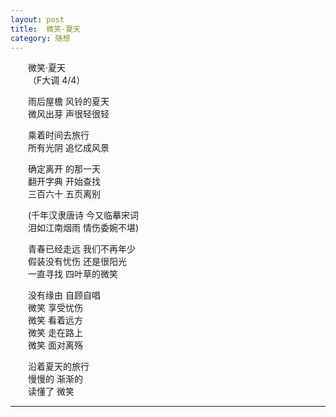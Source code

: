 ```yaml
---
layout: post  
title:  微笑-夏天  
category: 随想  
---
```

&emsp;&emsp;微笑·夏天  
&emsp;&emsp;（F大调 4/4）  

&emsp;&emsp;雨后屋檐 风铃的夏天  
&emsp;&emsp;微风出芽 声很轻很轻  

&emsp;&emsp;乘着时间去旅行  
&emsp;&emsp;所有光阴 追忆成风景  

&emsp;&emsp;确定离开 的那一天   
&emsp;&emsp;翻开字典 开始查找  
&emsp;&emsp;三百六十 五页离别  

&emsp;&emsp;(千年汉隶唐诗 今又临摹宋词  
&emsp;&emsp;泪如江南烟雨 情伤委婉不堪)  

&emsp;&emsp;青春已经走远 我们不再年少  
&emsp;&emsp;假装没有忧伤 还是很阳光  
&emsp;&emsp;一直寻找 四叶草的微笑  

&emsp;&emsp;没有缘由 自顾自唱  
&emsp;&emsp;微笑 享受忧伤  
&emsp;&emsp;微笑 看着远方  
&emsp;&emsp;微笑 走在路上  
&emsp;&emsp;微笑 面对离殇  

&emsp;&emsp;沿着夏天的旅行  
&emsp;&emsp;慢慢的 渐渐的  
&emsp;&emsp;读懂了 微笑  
- - -
